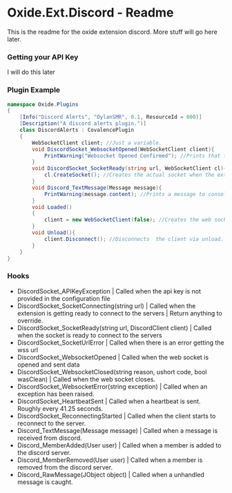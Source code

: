 # Oxide.Ext.Discord - Readme
This is the readme for the oxide extension discord. More stuff will go here later.

### Getting your API Key
I will do this later

### Plugin Example
```csharp
namespace Oxide.Plugins
{
    [Info("Discord Alerts", "DylanSMR", 0.1, ResourceId = 000)]
    [Description("A discord alerts plugin.")]
    class DiscordAlerts : CovalencePlugin
    {
		WebSocketClient client; //Just a variable.
		void DiscordSocket_WebsocketOpened(WebSocketClient client){
			PrintWarning("Websocket Opened Confirmed"); //Prints that the hook is open.
		}
		void DiscordSocket_SocketReady(string url, WebSocketClient cl){
			cl.CreateSocket(); //Creates the actual socket when the extension says its ready.
		}
		void Discord_TextMessage(Message message){
			PrintWarning(message.content); //Prints a message to console
		}
		void Loaded()
		{
			client = new WebSocketClient(false); //Creates the web socket, false meaning it does not create it yet. Can be created at another point.
		}
		void Unload(){
			client.Disconnect(); //Disconnects  the client via unload. If this is not done, the wss server will never unload(probably).
		}
    }
}
```

### Hooks
 - DiscordSocket_APIKeyException | Called when the api key is not provided in the configuration file
 - DiscordSocket_SocketConnecting(string url) | Called when the extension is getting ready to connect to the servers | Return anything to override.
 - DiscordSocket_SocketReady(string url, DiscordClient client) | Called when the socket is ready to connect to the servers
 - DiscordSocket_SocketUrlError | Called when there is an error getting the wss url
 - DiscordSocket_WebsocketOpened | Called when the web socket is opened and sent data
 - DiscordSocket_WebsocketClosed(string reason, ushort code, bool wasClean) | Called when the web socket closes.
 - DiscordSocket_WebsocketError(string exception) | Called when an exception has been raised.
 - DiscordSocket_HeartbeatSent | Called when a heartbeat is sent. Roughly every 41.25 seconds.
 - DiscordSocket_ReconnectingStarted | Called when the client starts to reconnect to the server.
 - Discord_TextMessage(Message message) | Called when a message is received from discord.
 - Discord_MemberAdded(User user) | Called when a member is added to the discord server.
 - Discord_MemberRemoved(User user) | Called when a member is removed from the discord server.
 - Discord_RawMessage(JObject object) | Called when a unhandled message is caught. 
